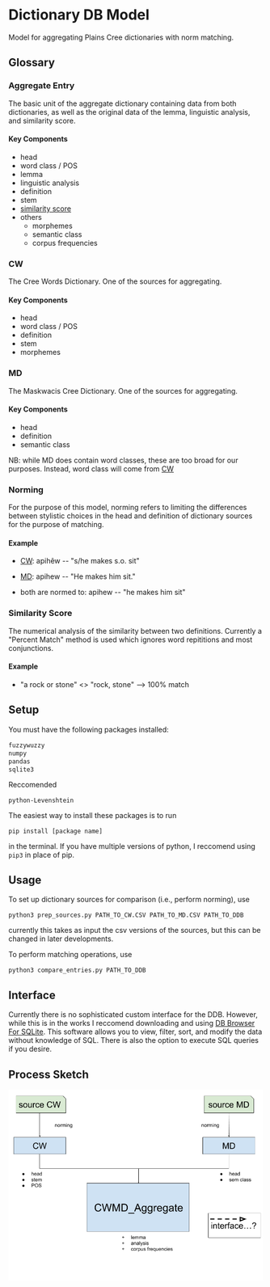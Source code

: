 # Dictionary DB Model

Model for aggregating Plains Cree dictionaries with norm matching. 

## Glossary

### Aggregate Entry

The basic unit of the aggregate dictionary containing data from both dictionaries, as well as the original data of the lemma, linguistic analysis, and similarity score. 
#### Key Components
 - head
 - word class / POS
 - lemma
 - linguistic analysis
 - definition 
 - stem
 - [similarity score](#similarity-score)
 - others
	 - morphemes
	 - semantic class
	 - corpus frequencies


### CW

The Cree Words Dictionary. One of the sources for aggregating.
#### Key Components
 - head
 - word class / POS
 - definition 
 - stem
 - morphemes

### MD

The Maskwacis Cree Dictionary. One of the sources for aggregating.
#### Key Components
- head
- definition
- semantic class

NB: while MD does contain word classes, these are too broad for our purposes. Instead, word class will come from [CW](#cw)

### Norming

 For the purpose of this model, norming refers to limiting the differences between stylistic choices in the head and definition of dictionary sources for the purpose of matching.

#### Example

 - [CW](#cw): apihêw -- "s/he makes s.o. sit"
 - [MD](#md): apihew -- "He makes him sit."

- both are normed to: apihew -- "he makes him sit"

### Similarity Score

The numerical analysis of the similarity between two definitions. Currently a "Percent Match" method is used which ignores word repititions and most conjunctions.

#### Example

 - "a rock or stone" <> "rock, stone" --> 100% match

## Setup

You must have the following packages installed:

    fuzzywuzzy
    numpy
    pandas
    sqlite3 

Reccomended

    python-Levenshtein

  
  The easiest way to install these packages is to run 
  

    pip install [package name]
   
   in the terminal. If you have multiple versions of python, I reccomend using `pip3` in place of pip.

## Usage

To set up dictionary sources for comparison (i.e., perform norming), use

    python3 prep_sources.py PATH_TO_CW.CSV PATH_TO_MD.CSV PATH_TO_DDB

currently this takes as input the csv versions of the sources, but this can be changed in later developments.

To perform matching operations, use

    python3 compare_entries.py PATH_TO_DDB

## Interface

Currently there is no sophisticated custom interface for the DDB. However, while this is in the works I reccomend downloading and using [DB Browser For SQLite]([https://sqlitebrowser.org/](https://sqlitebrowser.org/)).
This software allows you to view, filter, sort, and modify the data without knowledge of SQL. There is also the option to execute SQL queries if you desire.

## Process Sketch

![process sketch](process%20sketch.png)
